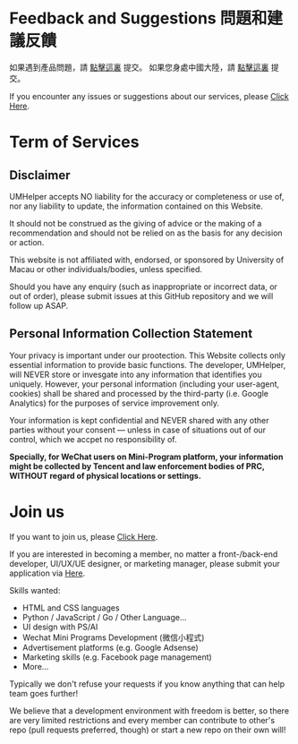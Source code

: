 
<h1> Feedback and Suggestions 問題和建議反饋</h1>

如果遇到產品問題，請 [點擊這裏](https://docs.google.com/forms/d/e/1FAIpQLSe-y585fa_eJXUeFYwp-WyXyBJ_PL31hAzZABFr-eCNcr_RwA/viewform) 提交。
如果您身處中國大陸，請 [點擊這裏](https://github.com/UMHelper/Feedback-and-Join-Us/issues/new/choose) 提交。

If you encounter any issues or suggestions about our services, please [Click Here](https://docs.google.com/forms/d/e/1FAIpQLSe-y585fa_eJXUeFYwp-WyXyBJ_PL31hAzZABFr-eCNcr_RwA/viewform).

<h1> Term of Services</h1>
<h2> Disclaimer </h2>
UMHelper accepts NO liability for the accuracy or completeness or use of, nor any liability to update, the information contained on this Website. 

It should not be construed as the giving of advice or the making of a recommendation and should not be relied on as the basis for any decision or action.

This website is not affiliated with, endorsed, or sponsored by University of Macau or other individuals/bodies, unless specified.

Should you have any enquiry (such as inappropriate or incorrect data, or out of order), please submit issues at this GitHub repository and we will follow up ASAP. 

<h2> Personal Information Collection Statement </h2>
Your privacy is important under our prootection. This Website collects only essential information to provide basic functions. The developer, UMHelper, will NEVER store or invesgate into any information that identifies you uniquely. However, your personal information (including your user-agent, cookies) shall be shared and processed by the third-party (i.e. Google Analytics) for the purposes of service improvement only. 

Your information is kept confidential and NEVER shared with any other parties without your consent — unless in case of situations out of our control, which we accpet no responsibility of.

**Specially, for WeChat users on Mini-Program platform, your information might be collected by Tencent and law enforcement bodies of PRC, WITHOUT regard of physical locations or settings.**


<h1> Join us </h1>

If you want to join us, please [Click Here](https://github.com/UMHelper/Feedback-and-Join-Us/issues/new/choose).

If you are interested in becoming a member, no matter a front-/back-end developer, UI/UX/UE designer, or marketing manager, please submit your application via [Here](https://github.com/UMHelper/Feedback-and-Join-Us/issues/new/choose).

Skills wanted:
* HTML and CSS languages
* Python / JavaScript / Go / Other Language...
* UI design with PS/AI
* Wechat Mini Programs Development (微信小程式)
* Advertisement platforms (e.g. Google Adsense)
* Marketing skills (e.g. Facebook page management)
* More...

Typically we don't refuse your requests if you know anything that can help team goes further!

We believe that a development environment with freedom is better, so there are very limited restrictions and every member can contribute to other's repo (pull requests preferred, though) or start a new repo on their own will!
